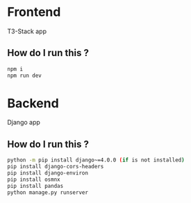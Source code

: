 # Frontend

T3-Stack app

## How do I run this ?

```bash
npm i
npm run dev

```

# Backend

Django app

## How do I run this ?

```bash
python -m pip install django~=4.0.0 (if is not installed)
pip install django-cors-headers
pip install django-environ
pip install osmnx
pip install pandas
python manage.py runserver

```
